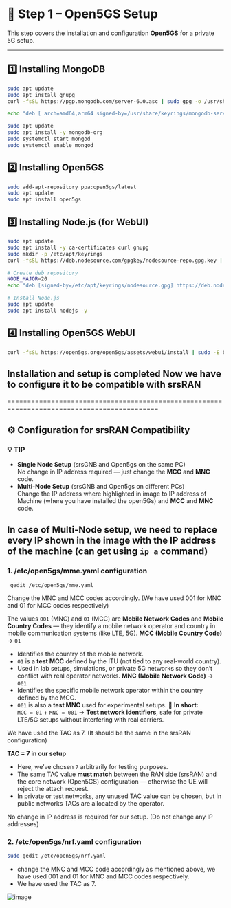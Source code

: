 # 📡 Step 1 – Open5GS Setup

This step covers the installation and configuration **Open5GS** for a private 5G setup.

---

## 1️⃣ Installing MongoDB
```bash
sudo apt update
sudo apt install gnupg
curl -fsSL https://pgp.mongodb.com/server-6.0.asc | sudo gpg -o /usr/share/keyrings/mongodb-server-6.0.gpg --dearmor

echo "deb [ arch=amd64,arm64 signed-by=/usr/share/keyrings/mongodb-server-6.0.gpg] https://repo.mongodb.org/apt/ubuntu jammy/mongodb-org/6.0 multiverse" | sudo tee /etc/apt/sources.list.d/mongodb-org-6.0.list

sudo apt update
sudo apt install -y mongodb-org
sudo systemctl start mongod
sudo systemctl enable mongod
```


## 2️⃣ Installing Open5GS
```bash
sudo add-apt-repository ppa:open5gs/latest
sudo apt update
sudo apt install open5gs
```



## 3️⃣ Installing Node.js (for WebUI)
```bash
sudo apt update
sudo apt install -y ca-certificates curl gnupg
sudo mkdir -p /etc/apt/keyrings
curl -fsSL https://deb.nodesource.com/gpgkey/nodesource-repo.gpg.key | sudo gpg --dearmor -o /etc/apt/keyrings/nodesource.gpg

# Create deb repository
NODE_MAJOR=20
echo "deb [signed-by=/etc/apt/keyrings/nodesource.gpg] https://deb.nodesource.com/node_$NODE_MAJOR.x nodistro main" | sudo tee /etc/apt/sources.list.d/nodesource.list

# Install Node.js
sudo apt update
sudo apt install nodejs -y
```


## 4️⃣ Installing Open5GS WebUI
```bash
curl -fsSL https://open5gs.org/open5gs/assets/webui/install | sudo -E bash -
```

## Installation and setup is completed Now we have to configure it to be compatible with srsRAN
============================================================================================

## ⚙️ Configuration for srsRAN Compatibility
### 💡 TIP
- **Single Node Setup** (srsGNB and Open5gs on the same PC)  
  No change in IP address required — just change the **MCC** and **MNC** code.
- **Multi-Node Setup** (srsGNB and Open5gs on different PCs)  
  Change the IP address where highlighted in image to IP address of Machine (where you have installed the open5Gs) and **MCC** and **MNC** code.


## In case of Multi-Node setup, we need to replace every IP shown in the image with the IP address of the machine (can get using `ip a` command)


### 1.   /etc/open5gs/mme.yaml configuration
```
 gedit /etc/open5gs/mme.yaml
```
Change the MNC and MCC codes accordingly.
(We have used 001 for MNC and 01 for MCC codes respectively)

The values `001` (MNC) and `01` (MCC) are **Mobile Network Codes** and **Mobile Country Codes** — they identify a mobile network operator and country in mobile communication systems (like LTE, 5G).
**MCC (Mobile Country Code)** → `01`  
- Identifies the country of the mobile network.  
- `01` is a **test MCC** defined by the ITU (not tied to any real-world country).  
- Used in lab setups, simulations, or private 5G networks so they don’t conflict with real operator networks.
**MNC (Mobile Network Code)** → `001`  
- Identifies the specific mobile network operator within the country defined by the MCC.  
- `001` is also a **test MNC** used for experimental setups.
📌 **In short:**  
`MCC = 01` + `MNC = 001` → **Test network identifiers**, safe for private LTE/5G setups without interfering with real carriers.



We have used the TAC as 7.
(It should be the same in the srsRAN configuration)

**TAC = 7 in our setup**  
- Here, we’ve chosen `7` arbitrarily for testing purposes.  
- The same TAC value **must match** between the RAN side (srsRAN) and the core network (Open5GS) configuration — otherwise the UE will reject the attach request.  
- In private or test networks, any unused TAC value can be chosen, but in public networks TACs are allocated by the operator.


No change in IP address is required for our setup.
(Do not change any IP addresses)



### 2.   /etc/open5gs/nrf.yaml configuration
```bash
sudo gedit /etc/open5gs/nrf.yaml
```
- change the MNC and MCC code accordingly as mentioned above, we have used 001 and 01 for MNC and MCC codes respectively.
- We have used the TAC as 7.

![image](https://github.com/user-attachments/assets/5f3f02d0-e10e-4a57-bdb9-5e1dbb0233e8)

